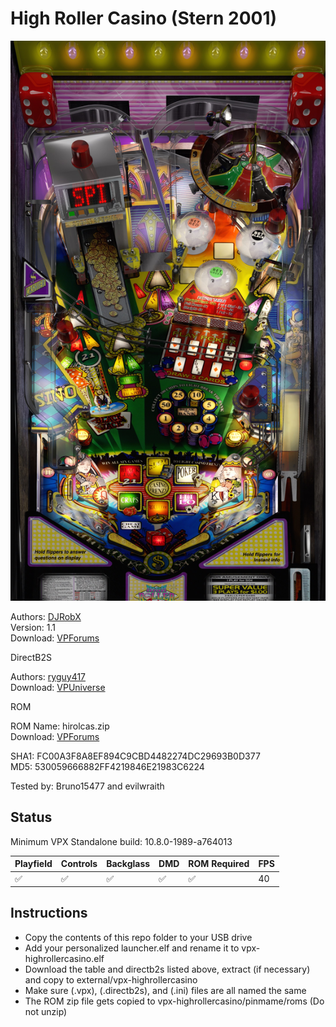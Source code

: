 # High Roller Casino (Stern 2001)

![Table Preview](../../images/vpx-highrollercasino.jpg)

Authors: [DJRobX](https://www.vpforums.org/index.php?showuser=25804)  
Version: 1.1  
Download: [VPForums](https://www.vpforums.org/index.php?app=downloads&showfile=14586)

DirectB2S

Authors: [ryguy417](https://vpuniverse.com/profile/31096-ryguy417/)  
Download: [VPUniverse](https://vpuniverse.com/files/file/13143-high-roller-casino-stern-2001-b2s-with-full-dmd/)

ROM

ROM Name: hirolcas.zip  
Download: [VPForums](https://www.vpforums.org/index.php?app=downloads&showfile=1109)  

SHA1: FC00A3F8A8EF894C9CBD4482274DC29693B0D377  
MD5:  530059666882FF4219846E21983C6224 

Tested by: Bruno15477 and evilwraith

## Status 

Minimum VPX Standalone build: 10.8.0-1989-a764013

| Playfield | Controls | Backglass | DMD | ROM Required | FPS | 
|-----------|----------|-----------|-----|--------------|-----|
| :white_check_mark: | :white_check_mark: | :white_check_mark: | :white_check_mark: | :white_check_mark: | 40 |

## Instructions

- Copy the contents of this repo folder to your USB drive
- Add your personalized launcher.elf and rename it to vpx-highrollercasino.elf
- Download the table and directb2s listed above, extract (if necessary) and copy to external/vpx-highrollercasino
- Make sure (.vpx), (.directb2s), and (.ini) files are all named the same
- The ROM zip file gets copied to vpx-highrollercasino/pinmame/roms (Do not unzip)
